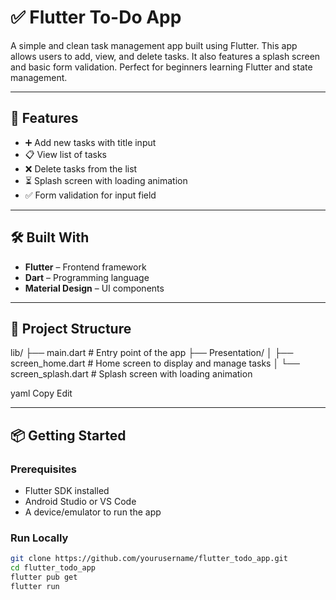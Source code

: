 # ✅ Flutter To-Do App

A simple and clean task management app built using Flutter. This app allows users to add, view, and delete tasks. It also features a splash screen and basic form validation. Perfect for beginners learning Flutter and state management.

---

## 🚀 Features

- ➕ Add new tasks with title input
- 📋 View list of tasks
- ❌ Delete tasks from the list
- ⏳ Splash screen with loading animation
- ✅ Form validation for input field

---

## 🛠️ Built With

- **Flutter** – Frontend framework
- **Dart** – Programming language
- **Material Design** – UI components

---

## 📁 Project Structure

lib/
├── main.dart # Entry point of the app
├── Presentation/
│ ├── screen_home.dart # Home screen to display and manage tasks
│ └── screen_splash.dart # Splash screen with loading animation

yaml
Copy
Edit

---

## 📦 Getting Started

### Prerequisites

- Flutter SDK installed
- Android Studio or VS Code
- A device/emulator to run the app

### Run Locally

```bash
git clone https://github.com/yourusername/flutter_todo_app.git
cd flutter_todo_app
flutter pub get
flutter run



